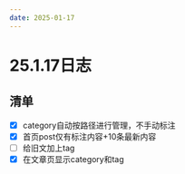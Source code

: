 ```yaml
---
date: 2025-01-17
---
```


# 25.1.17日志

## 清单

- [x] category自动按路径进行管理，不手动标注
- [x] 首页post仅有标注内容+10条最新内容
- [ ] 给旧文加上tag
- [x] 在文章页显示category和tag
